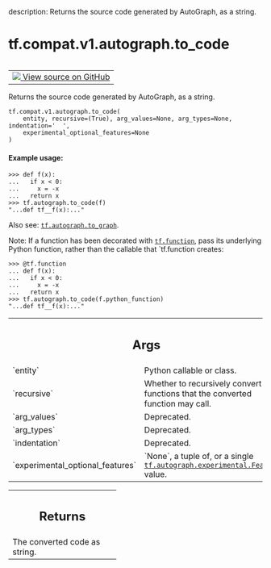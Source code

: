 description: Returns the source code generated by AutoGraph, as a string.

<div itemscope itemtype="http://developers.google.com/ReferenceObject">
<meta itemprop="name" content="tf.compat.v1.autograph.to_code" />
<meta itemprop="path" content="Stable" />
</div>

# tf.compat.v1.autograph.to_code

<!-- Insert buttons and diff -->

<table class="tfo-notebook-buttons tfo-api nocontent" align="left">
<td>
  <a target="_blank" href="https://github.com/tensorflow/tensorflow/blob/r2.4/tensorflow/python/autograph/impl/api.py#L827-L878">
    <img src="https://www.tensorflow.org/images/GitHub-Mark-32px.png" />
    View source on GitHub
  </a>
</td>
</table>



Returns the source code generated by AutoGraph, as a string.

<pre class="devsite-click-to-copy prettyprint lang-py tfo-signature-link">
<code>tf.compat.v1.autograph.to_code(
    entity, recursive=(True), arg_values=None, arg_types=None, indentation='  ',
    experimental_optional_features=None
)
</code></pre>



<!-- Placeholder for "Used in" -->


#### Example usage:



```
>>> def f(x):
...   if x < 0:
...     x = -x
...   return x
>>> tf.autograph.to_code(f)
"...def tf__f(x):..."
```

Also see: <a href="../../../../tf/autograph/to_graph.md"><code>tf.autograph.to_graph</code></a>.

Note: If a function has been decorated with <a href="../../../../tf/function.md"><code>tf.function</code></a>, pass its
underlying Python function, rather than the callable that `tf.function
creates:

```
>>> @tf.function
... def f(x):
...   if x < 0:
...     x = -x
...   return x
>>> tf.autograph.to_code(f.python_function)
"...def tf__f(x):..."
```

<!-- Tabular view -->
 <table class="responsive fixed orange">
<colgroup><col width="214px"><col></colgroup>
<tr><th colspan="2"><h2 class="add-link">Args</h2></th></tr>

<tr>
<td>
`entity`
</td>
<td>
Python callable or class.
</td>
</tr><tr>
<td>
`recursive`
</td>
<td>
Whether to recursively convert any functions that the converted
function may call.
</td>
</tr><tr>
<td>
`arg_values`
</td>
<td>
Deprecated.
</td>
</tr><tr>
<td>
`arg_types`
</td>
<td>
Deprecated.
</td>
</tr><tr>
<td>
`indentation`
</td>
<td>
Deprecated.
</td>
</tr><tr>
<td>
`experimental_optional_features`
</td>
<td>
`None`, a tuple of, or a single
<a href="../../../../tf/autograph/experimental/Feature.md"><code>tf.autograph.experimental.Feature</code></a> value.
</td>
</tr>
</table>



<!-- Tabular view -->
 <table class="responsive fixed orange">
<colgroup><col width="214px"><col></colgroup>
<tr><th colspan="2"><h2 class="add-link">Returns</h2></th></tr>
<tr class="alt">
<td colspan="2">
The converted code as string.
</td>
</tr>

</table>

